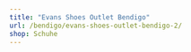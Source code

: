 ```yaml
---
title: "Evans Shoes Outlet Bendigo"
url: /bendigo/evans-shoes-outlet-bendigo-2/
shop: Schuhe
---
```

